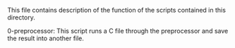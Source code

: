 This file contains description of the function of the scripts contained in this directory.

  0-preprocessor: This script runs a C file through the preprocessor and save the result into another file.

  
